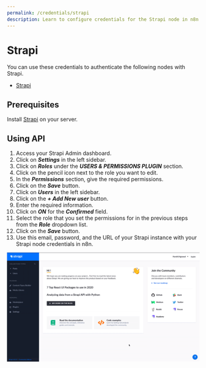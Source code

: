 ```yaml
---
permalink: /credentials/strapi
description: Learn to configure credentials for the Strapi node in n8n
---
```


# Strapi

You can use these credentials to authenticate the following nodes with Strapi.
- [Strapi](../../nodes-library/nodes/Strapi/README.md)

## Prerequisites

Install [Strapi](https://strapi.io/documentation/v3.x/getting-started/installation.html) on your server.

## Using API

1. Access your Strapi Admin dashboard.
2. Click on ***Settings*** in the left sidebar.
3. Click on ***Roles*** under the ***USERS & PERMISSIONS PLUGIN*** section.
4. Click on the pencil icon next to the role you want to edit.
5. In the ***Permissions*** section, give the required permissions.
6. Click on the ***Save*** button.
7. Click on ***Users*** in the left sidebar.
8. Click on the ***+ Add New user*** button.
9. Enter the required information.
10. Click on ***ON*** for the ***Confirmed*** field.
11. Select the role that you set the permissions for in the previous steps from the ***Role*** dropdown list.
12. Click on the ***Save*** button.
13. Use this email, password, and the URL of your Strapi instance with your Strapi node credentials in n8n.

![Getting Strapi credentials](./using-api.gif)
